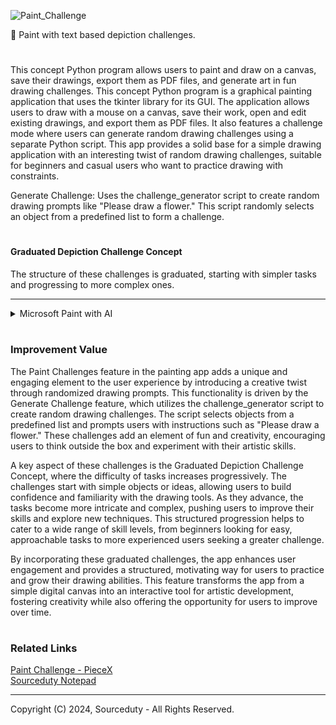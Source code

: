 ![Paint_Challenge](https://github.com/sourceduty/Paint_Challenge/assets/123030236/7d3a4246-a367-4d51-89d8-1b89ca23a643)

🎨 Paint with text based depiction challenges.

#

This concept Python program allows users to paint and draw on a canvas, save their drawings, export them as PDF files, and generate art in fun drawing challenges. This concept Python program is a graphical painting application that uses the tkinter library for its GUI. The application allows users to draw with a mouse on a canvas, save their work, open and edit existing drawings, and export them as PDF files. It also features a challenge mode where users can generate random drawing challenges using a separate Python script. This app provides a solid base for a simple drawing application with an interesting twist of random drawing challenges, suitable for beginners and casual users who want to practice drawing with constraints.

Generate Challenge: Uses the challenge_generator script to create random drawing prompts like "Please draw a flower." This script randomly selects an object from a predefined list to form a challenge.

#
#### Graduated Depiction Challenge Concept

The structure of these challenges is graduated, starting with simpler tasks and progressing to more complex ones. 

***

<details><summary>Microsoft Paint with AI</summary>
<br>

### Microsoft Paint with AI

Microsoft Paint with AI, a dynamic application that merges the timeless joy of painting and drawing with the cutting-edge power of artificial intelligence. This innovative program provides users with a platform to unleash their creativity, offering a wide array of features tailored to both novice doodlers and seasoned artists alike.

At its core, Microsoft Paint with AI provides users with a versatile canvas upon which they can freely express themselves. With an intuitive interface and a diverse selection of digital brushes, pens, and colors, users can effortlessly bring their imagination to life. Whether sketching rough outlines or meticulously detailing intricate designs, the possibilities are limitless.

One of the standout features of Microsoft Paint with AI is its integration of artificial intelligence technology, which enhances the creative process in various ways. Through advanced algorithms, the program offers intelligent suggestions and assists users in refining their artwork. From recommending complementary color palettes to providing guidance on perspective and composition, the AI capabilities empower users to elevate their creations to new heights.

Moreover, Microsoft Paint with AI introduces an exciting array of drawing challenges and activities designed to spark inspiration and foster a sense of community among users. From prompt-based challenges to collaborative drawing sessions, users can engage in fun and interactive activities that encourage experimentation and collaboration.

In addition to its creative tools and AI-driven enhancements, Microsoft Paint with AI offers robust functionality for saving, exporting, and sharing artwork. Users can easily save their creations in various formats, including PNG, JPEG, and GIF, ensuring compatibility with a wide range of platforms and devices. Furthermore, integrated sharing features enable users to showcase their artwork with friends, family, and the global community with just a few clicks.

Whether you're an aspiring artist looking to hone your skills or simply seeking a fun and engaging outlet for self-expression, Microsoft Paint with AI is the ultimate companion for unleashing your creativity. With its seamless blend of traditional drawing tools and cutting-edge AI technology, this innovative application redefines the art of digital painting for a new generation of creators.

<br>    
</details>

#
### Improvement Value

The Paint Challenges feature in the painting app adds a unique and engaging element to the user experience by introducing a creative twist through randomized drawing prompts. This functionality is driven by the Generate Challenge feature, which utilizes the challenge_generator script to create random drawing challenges. The script selects objects from a predefined list and prompts users with instructions such as "Please draw a flower." These challenges add an element of fun and creativity, encouraging users to think outside the box and experiment with their artistic skills.

A key aspect of these challenges is the Graduated Depiction Challenge Concept, where the difficulty of tasks increases progressively. The challenges start with simple objects or ideas, allowing users to build confidence and familiarity with the drawing tools. As they advance, the tasks become more intricate and complex, pushing users to improve their skills and explore new techniques. This structured progression helps to cater to a wide range of skill levels, from beginners looking for easy, approachable tasks to more experienced users seeking a greater challenge.

By incorporating these graduated challenges, the app enhances user engagement and provides a structured, motivating way for users to practice and grow their drawing abilities. This feature transforms the app from a simple digital canvas into an interactive tool for artistic development, fostering creativity while also offering the opportunity for users to improve over time.

#
### Related Links

[Paint Challenge - PieceX](https://www.piecex.com/eng/source-code/Paint-Challenge-7265)
<br>
[Sourceduty Notepad](https://github.com/sourceduty/Sourceduty_Notepad)

***
Copyright (C) 2024, Sourceduty - All Rights Reserved.
